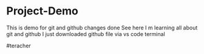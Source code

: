 # Project-Demo
This is demo for git and github changes  done
See here I m learning all about git and github
I just downloaded github file via vs code terminal

#teracher

